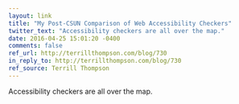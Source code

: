 ```yaml
---
layout: link
title: "My Post-CSUN Comparison of Web Accessibility Checkers"
twitter_text: "Accessibility checkers are all over the map."
date: 2016-04-25 15:01:20 -0400
comments: false
ref_url: http://terrillthompson.com/blog/730
in_reply_to: http://terrillthompson.com/blog/730
ref_source: Terrill Thompson
---
```


Accessibility checkers are all over the map.